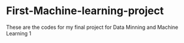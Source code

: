 # First-Machine-learning-project
These are the codes for my final project for Data Minning and Machine Learning 1
